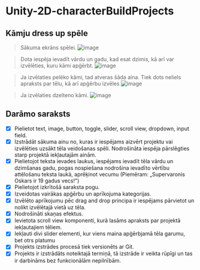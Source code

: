 # Unity-2D-characterBuildProjects

## Kāmju dress up spēle ##

> Sākuma ekrāns spēlei.
![image](https://github.com/ViktorijaAdolfi/Unity-2D-characterBuildProjects/assets/165994061/0bdf3d1d-971a-4574-bf38-3ef486933497)

> Dota iespēja ievadīt vārdu un gadu, kad esat dzimis, kā arī var izvēlēties, kuru kāmi apģērbt.
![image](https://github.com/ViktorijaAdolfi/Unity-2D-characterBuildProjects/assets/165994061/da0e5599-5a76-42f5-8328-84dfacef9fc2)

> Ja izvēlaties pelēko kāmi, tad atveras šāda aina. Tiek dots neliels apraksts par tēlu, kā arī apģērbu izvēles
![image](https://github.com/ViktorijaAdolfi/Unity-2D-characterBuildProjects/assets/165994061/00110bc8-a4ed-42c7-973f-96fa3685089d)

> Ja izvēlaties dzelteno kāmi.
![image](https://github.com/ViktorijaAdolfi/Unity-2D-characterBuildProjects/assets/165994061/c0591915-dcff-4e0b-b08d-d585fc343372)


## Darāmo saraksts ##
- [x] Pielietot text, image, button, toggle, slider, scroll view, dropdown, input field.
- [x] Izstrādāt sākuma ainu no, kuras ir iespējams aizvērt projektu vai izvēlēties uzsākt tēla veidošanas spēli. Nodrošināta iespēja pārslēgties starp projektā iekļautajām ainām.
- [x] Pielietojot teksta ievades laukus, iespējams ievadīt tēla vārdu un dzimšanas gadu, pogas nospiešana nodrošina ievadīto vērtību attēlošanu teksta laukā, aprēķinot vecumu (Piemēram: „Supervaronis Oskars ir 19 gadus vecs!")
- [x] Pielietojot izkrītošā saraksta pogu.
- [x] Izveidotas vairākas apģērbu un aprīkojuma kategorijas.
- [x] Izvēlēto aprīkojumu pēc drag and drop principa ir iespējams pārvietot un nolikt izvēlētajā vietā uz tēla.
- [x] Nodrošināti skaņas efektus.
- [x] Ievietota scroll view komponenti, kurā lasāms apraksts par projektā iekļautajiem tēliem.
- [x] Iekļauti divi slider elementi, kur viens maina apģērbjamā tēla garumu, bet otrs platumu
- [x] Projekts izstrādes procesā tiek versionēts ar Git.
- [x] Projekts ir izstrādāts noteiktajā termiņā, tā izstrāde ir veikta rūpīgi un tas ir darbināms bez funkcionālām nepilnībām.
